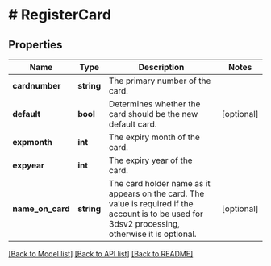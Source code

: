 # # RegisterCard

## Properties

Name | Type | Description | Notes
------------ | ------------- | ------------- | -------------
**cardnumber** | **string** | The primary number of the card. |
**default** | **bool** | Determines whether the card should be the new default card. | [optional]
**expmonth** | **int** | The expiry month of the card. |
**expyear** | **int** | The expiry year of the card. |
**name_on_card** | **string** | The card holder name as it appears on the card. The value is required if the account is to be used for 3dsv2 processing, otherwise it is optional. | [optional]

[[Back to Model list]](../../README.md#models) [[Back to API list]](../../README.md#endpoints) [[Back to README]](../../README.md)
